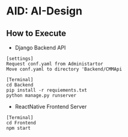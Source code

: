# AID: AI-Design

## How to Execute
- Django Backend API
```
[settings]
Request conf.yaml from Administartor
Move conf.yaml to directory 'Backend/CMMApi

[Terminal]
cd Backend
pip install -r requiements.txt
python manage.py runserver
```

- ReactNative Frontend Server
```
[Terminal]
cd Frontend
npm start
```
